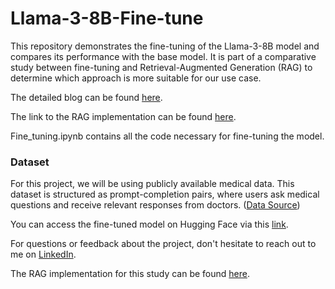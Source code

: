 # Llama-3-8B-Fine-tune

This repository demonstrates the fine-tuning of the Llama-3-8B model and compares its performance with the base model. It is part of a comparative study between fine-tuning and Retrieval-Augmented Generation (RAG) to determine which approach is more suitable for our use case.

The detailed blog can be found [here](https://medium.com/@siddheshraw/389554dd1f64).

The link to the RAG implementation can be found [here](https://github.com/Siddhesh19991/RAG_Medical_Data). 

Fine_tuning.ipynb contains all the code necessary for fine-tuning the model.


### Dataset
For this project, we will be using publicly available medical data. This dataset is structured as prompt-completion pairs, where users ask medical questions and receive relevant responses from doctors. ([Data Source](https://github.com/Kent0n-Li/ChatDoctor/blob/main/README.md))

You can access the fine-tuned model on Hugging Face via this [link](https://huggingface.co/Sid404/Llama-3-8B-bnb-4bit-medical_LoRA/tree/main).


For questions or feedback about the project, don't hesitate to reach out to me on [LinkedIn](https://www.linkedin.com/in/siddhesh-sreedar/).


The RAG implementation for this study can be found [here](https://github.com/Siddhesh19991/RAG_Medical_Data).
